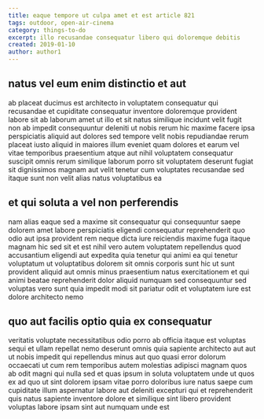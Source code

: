 ```yaml
---
title: eaque tempore ut culpa amet et est article 821
tags: outdoor, open-air-cinema
category: things-to-do
excerpt: illo recusandae consequatur libero qui doloremque debitis
created: 2019-01-10
author: author1
---
```


## natus vel eum enim distinctio et aut

ab placeat ducimus est architecto in voluptatem consequatur qui recusandae et cupiditate consequatur inventore doloremque provident labore sit ab laborum amet ut illo et sit natus similique incidunt velit fugit non ab impedit consequuntur deleniti ut nobis rerum hic maxime facere ipsa perspiciatis aliquid aut dolores sed tempore velit nobis repudiandae rerum placeat iusto aliquid in maiores illum eveniet quam dolores et earum vel vitae temporibus praesentium atque aut nihil voluptatem consequatur suscipit omnis rerum similique laborum porro sit voluptatem deserunt fugiat sit dignissimos magnam aut velit tenetur cum voluptates recusandae sed itaque sunt non velit alias natus voluptatibus ea

## et qui soluta a vel non perferendis

nam alias eaque sed a maxime sit consequatur qui consequuntur saepe dolorem amet labore perspiciatis eligendi consequatur reprehenderit quo odio aut ipsa provident rem neque dicta iure reiciendis maxime fuga itaque magnam hic sed sit et est nihil vero autem voluptatem repellendus quod accusantium eligendi aut expedita quia tenetur qui animi ea qui tenetur voluptatum ut voluptatibus dolorem sit omnis corporis sunt hic ut sunt provident aliquid aut omnis minus praesentium natus exercitationem et qui animi beatae reprehenderit dolor aliquid numquam sed consequuntur sed voluptas vero sunt quia impedit modi sit pariatur odit et voluptatem iure est dolore architecto nemo

## quo aut facilis optio quia ex consequatur

veritatis voluptate necessitatibus odio porro ab officia itaque est voluptas sequi et ullam repellat nemo deserunt omnis quia sapiente architecto aut aut ut nobis impedit qui repellendus minus aut quo quasi error dolorum occaecati ut cum rem temporibus autem molestias adipisci magnam quos ab odit magni qui nulla sed et quas ipsum in soluta voluptatem unde ut quos ex ad quo ut sint dolorem ipsam vitae porro doloribus iure natus saepe cum cupiditate illum aspernatur labore aut deleniti excepturi qui et reprehenderit quis natus sapiente inventore dolore et similique sint libero provident voluptas labore ipsam sint aut numquam unde est
